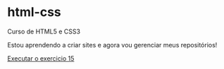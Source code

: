 # html-css
 Curso de HTML5 e CSS3

Estou aprendendo a criar sites e agora vou gerenciar meus repositórios!

<a href="https://brunawp.github.io/html-css/Exercicios/ex15/index.html"> Executar o exercicio 15</a>